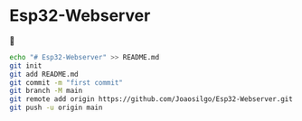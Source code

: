 # Esp32-Webserver
📡

````bash
echo "# Esp32-Webserver" >> README.md
git init
git add README.md
git commit -m "first commit"
git branch -M main
git remote add origin https://github.com/Joaosilgo/Esp32-Webserver.git
git push -u origin main
````
                
